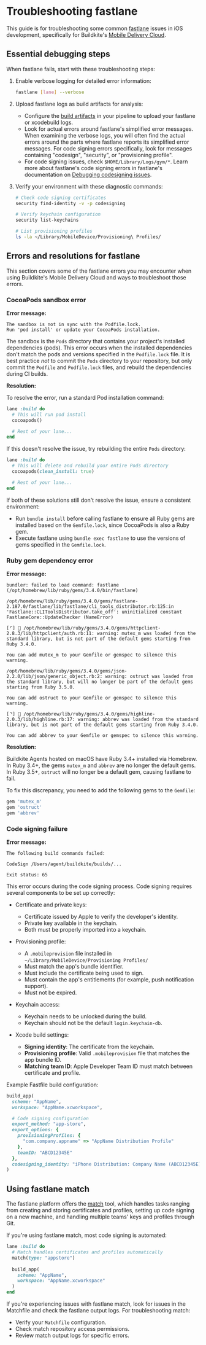 # Troubleshooting fastlane

This guide is for troubleshooting some common [fastlane](https://fastlane.tools/) issues in iOS development, specifically for Buildkite's [Mobile Delivery Cloud](/docs/pipelines/hosted-agents/mobile-delivery-cloud/getting-started).

## Essential debugging steps

When fastlane fails, start with these troubleshooting steps:

1. Enable verbose logging for detailed error information:

    ```bash
    fastlane [lane] --verbose
    ```

1. Upload fastlane logs as build artifacts for analysis:
    * Configure the [build artifacts](/docs/pipelines/configure/artifacts) in your pipeline to upload your fastlane or xcodebuild logs.
    * Look for actual errors around fastlane's simplified error messages. When examining the verbose logs, you will often find the actual errors around the parts where fastlane reports its simplified error messages. For code signing errors specifically, look for messages containing "codesign", "security", or "provisioning profile".
    * For code signing issues, check `$HOME/Library/Logs/gym/*`. Learn more about fastlane's code signing errors in fastlane's documentation on [Debugging codesigning issues](https://docs.fastlane.tools/codesigning/troubleshooting/).

1. Verify your environment with these diagnostic commands:

    ```bash
    # Check code signing certificates
    security find-identity -v -p codesigning

    # Verify keychain configuration
    security list-keychains

    # List provisioning profiles
    ls -la ~/Library/MobileDevice/Provisioning\ Profiles/
    ```

## Errors and resolutions for fastlane

This section covers some of the fastlane errors you may encounter when using Buildkite's Mobile Delivery Cloud and ways to troubleshoot those errors.

### CocoaPods sandbox error

**Error message:**

```
The sandbox is not in sync with the Podfile.lock.
Run 'pod install' or update your CocoaPods installation.
```

The sandbox is the `Pods` directory that contains your project's installed dependencies (pods). This error occurs when the installed dependencies don't match the pods and versions specified in the `Podfile.lock` file. It is best practice _not_ to commit the `Pods` directory to your repository, but only commit the `Podfile` and `Podfile.lock` files, and rebuild the dependencies during CI builds.

**Resolution:**

To resolve the error, run a standard Pod installation command:

```ruby
lane :build do
  # This will run pod install
  cocoapods()

  # Rest of your lane...
end
```

If this doesn't resolve the issue, try rebuilding the entire `Pods` directory:

```ruby
lane :build do
  # This will delete and rebuild your entire Pods directory
  cocoapods(clean_install: true)

  # Rest of your lane...
end
```

If both of these solutions still don't resolve the issue, ensure a consistent environment:

- Run `bundle install` before calling fastlane to ensure all Ruby gems are installed based on the `Gemfile.lock`, since CocoaPods is also a Ruby gem.
- Execute fastlane using `bundle exec fastlane` to use the versions of gems specified in the `Gemfile.lock`.

### Ruby gem dependency error

**Error message:**

```
bundler: failed to load command: fastlane (/opt/homebrew/lib/ruby/gems/3.4.0/bin/fastlane)

/opt/homebrew/lib/ruby/gems/3.4.0/gems/fastlane-2.187.0/fastlane/lib/fastlane/cli_tools_distributor.rb:125:in 'Fastlane::CLIToolsDistributor.take_off': uninitialized constant FastlaneCore::UpdateChecker (NameError)

[⠋] 🚀 /opt/homebrew/lib/ruby/gems/3.4.0/gems/httpclient-2.8.3/lib/httpclient/auth.rb:11: warning: mutex_m was loaded from the standard library, but is not part of the default gems starting from Ruby 3.4.0.

You can add mutex_m to your Gemfile or gemspec to silence this warning.

/opt/homebrew/lib/ruby/gems/3.4.0/gems/json-2.2.0/lib/json/generic_object.rb:2: warning: ostruct was loaded from the standard library, but will no longer be part of the default gems starting from Ruby 3.5.0.

You can add ostruct to your Gemfile or gemspec to silence this warning.

[⠙] 🚀 /opt/homebrew/lib/ruby/gems/3.4.0/gems/highline-2.0.3/lib/highline.rb:17: warning: abbrev was loaded from the standard library, but is not part of the default gems starting from Ruby 3.4.0.

You can add abbrev to your Gemfile or gemspec to silence this warning.
```

**Resolution:**

Buildkite Agents hosted on macOS have Ruby 3.4+ installed via Homebrew. In Ruby 3.4+, the gems `mutex_m` and `abbrev` are no longer the default gems. In Ruby 3.5+, `ostruct` will no longer be a default gem, causing fastlane to fail.

To fix this discrepancy, you need to add the following gems to the `Gemfile`:

```ruby
gem 'mutex_m'
gem 'ostruct'
gem 'abbrev'
```

### Code signing failure

**Error message:**

```
The following build commands failed:

CodeSign /Users/agent/buildkite/builds/...

Exit status: 65
```

This error occurs during the code signing process. Code signing requires several components to be set up correctly:

- Certificate and private keys:
   * Certificate issued by Apple to verify the developer's identity.
   * Private key available in the keychain.
   * Both must be properly imported into a keychain.

- Provisioning profile:
   * A `.mobileprovision` file installed in `~/Library/MobileDevice/Provisioning Profiles/`
   * Must match the app's bundle identifier.
   * Must include the certificate being used to sign.
   * Must contain the app's entitlements (for example, push notification support).
   * Must not be expired.

- Keychain access:
   * Keychain needs to be unlocked during the build.
   * Keychain should not be the default `login.keychain-db`.

- Xcode build settings:
   * **Signing identity**: The certificate from the keychain.
   * **Provisioning profile**: Valid `.mobileprovision` file that matches the app bundle ID.
   * **Matching team ID**: Apple Developer Team ID must match between certificate and profile.

Example Fastfile build configuration:

```ruby
build_app(
  scheme: "AppName",
  workspace: "AppName.xcworkspace",

  # Code signing configuration
  export_method: "app-store",
  export_options: {
    provisioningProfiles: {
      "com.company.appname" => "AppName Distribution Profile"
    },
    teamID: "ABCD12345E"
  },
  codesigning_identity: "iPhone Distribution: Company Name (ABCD12345E)"
)
```

## Using fastlane match

The fastlane platform offers the [match](https://docs.fastlane.tools/actions/match/) tool, which handles tasks ranging from creating and storing certificates and profiles, setting up code signing on a new machine, and handling multiple teams' keys and profiles through Git.

If you're using fastlane match, most code signing is automated:

```ruby
lane :build do
  # Match handles certificates and profiles automatically
  match(type: "appstore")
  
  build_app(
    scheme: "AppName",
    workspace: "AppName.xcworkspace"
  )
end
```

If you're experiencing issues with fastlane match, look for issues in the Matchfile and check the fastlane output logs. For troubleshooting match:

- Verify your `Matchfile` configuration.
- Check match repository access permissions.
- Review match output logs for specific errors.
